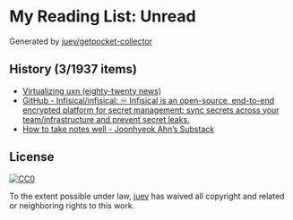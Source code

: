 # My Reading List: Unread

Generated by [juev/getpocket-collector](https://github.com/juev/getpocket-collector)

## History (3/1937 items)

- [Virtualizing uxn (eighty-twenty news)](https://eighty-twenty.org/2023/08/11/virtualizing-uxn)
- [GitHub - Infisical/infisical: ♾ Infisical is an open-source, end-to-end encrypted platform for secret management: sync secrets across your team/infrastructure and prevent secret leaks.](https://github.com/Infisical/infisical)
- [How to take notes well - Joonhyeok Ahn’s Substack](https://joonhyeokahn.substack.com/p/how-to-take-notes-well)

## License

[![CC0](https://mirrors.creativecommons.org/presskit/buttons/88x31/svg/cc-zero.svg)](https://creativecommons.org/publicdomain/zero/1.0/)

To the extent possible under law, [juev](https://github.com/juev) has waived all copyright and related or neighboring rights to this work.
